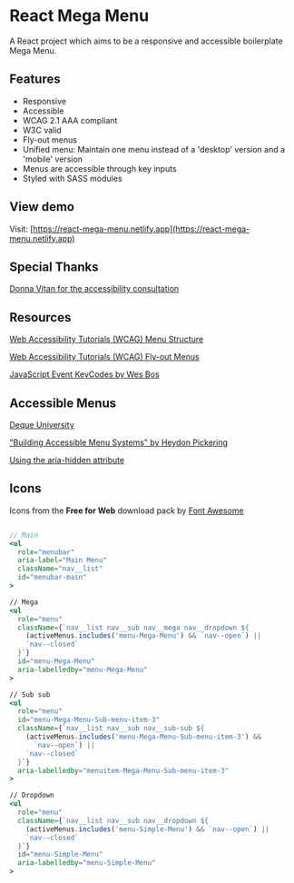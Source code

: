 # React Mega Menu

A React project which aims to be a responsive and accessible boilerplate Mega
Menu.

## Features

- Responsive
- Accessible
- WCAG 2.1 AAA compliant
- W3C valid
- Fly-out menus
- Unified menu: Maintain one menu instead of a 'desktop' version and a 'mobile'
  version
- Menus are accessible through key inputs
- Styled with SASS modules

## View demo

Visit:
[https://react-mega-menu.netlify.app](https://react-mega-menu.netlify.app)

## Special Thanks

[Donna Vitan for the accessibility consultation](https://donnavitan.com)

## Resources

[Web Accessibility Tutorials (WCAG) Menu Structure](https://www.w3.org/WAI/tutorials/menus/structure/)

[Web Accessibility Tutorials (WCAG) Fly-out Menus](https://www.w3.org/WAI/tutorials/menus/flyout/)

[JavaScript Event KeyCodes by Wes Bos](https://keycode.info/)

## Accessible Menus

[Deque University](https://dequeuniversity.com/)

["Building Accessible Menu Systems" by Heydon Pickering](https://www.smashingmagazine.com/2017/11/building-accessible-menu-systems/)

[Using the aria-hidden attribute](https://developer.mozilla.org/en-US/docs/Web/Accessibility/ARIA/ARIA_Techniques/Using_the_aria-hidden_attribute)

## Icons

Icons from the **Free for Web** download pack by
[Font Awesome](https://fontawesome.com/download)

```jsx

// Main
<ul
  role="menubar"
  aria-label="Main Menu"
  className="nav__list"
  id="menubar-main"
>

// Mega
<ul
  role="menu"
  className={`nav__list nav__sub nav__mega nav__dropdown ${
    (activeMenus.includes('menu-Mega-Menu') && `nav--open`) ||
    `nav--closed`
  }`}
  id="menu-Mega-Menu"
  aria-labelledby="menu-Mega-Menu"
>

// Sub sub
<ul
  role="menu"
  id="menu-Mega-Menu-Sub-menu-item-3"
  className={`nav__list nav__sub nav__sub-sub ${
    (activeMenus.includes('menu-Mega-Menu-Sub-menu-item-3') &&
      `nav--open`) ||
    `nav--closed`
  }`}
  aria-labelledby="menuitem-Mega-Menu-Sub-menu-item-3"
>

// Dropdown
<ul
  role="menu"
  className={`nav__list nav__sub nav__dropdown ${
    (activeMenus.includes('menu-Simple-Menu') && `nav--open`) ||
    `nav--closed`
  }`}
  id="menu-Simple-Menu"
  aria-labelledby="menu-Simple-Menu"
>
```
